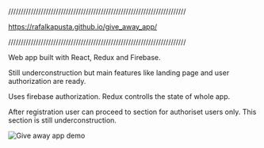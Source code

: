 ///////////////////////////////////////////////////////////////////////

https://rafalkapusta.github.io/give_away_app/

///////////////////////////////////////////////////////////////////////

Web app built with React, Redux and Firebase. 

Still underconstruction but main features like landing page and user authorization are ready.

Uses firebase authorization. 
Redux controlls the state of whole app. 

After registration user can proceed to section for authoriset users only. 
This section is still underconstruction.


![Give away app demo](giveAway.gif)